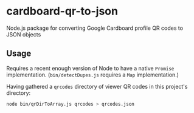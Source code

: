 # cardboard-qr-to-json

Node.js package for converting Google Cardboard profile QR codes to JSON
objects

## Usage

Requires a recent enough version of Node to have a native `Promise`
implementation. (`bin/detectDupes.js` requires a `Map` implementation.)

Having gathered a `qrcodes` directory of viewer QR codes in this project's
directory:

```bash
node bin/qrDirToArray.js qrcodes > qrcodes.json
```
